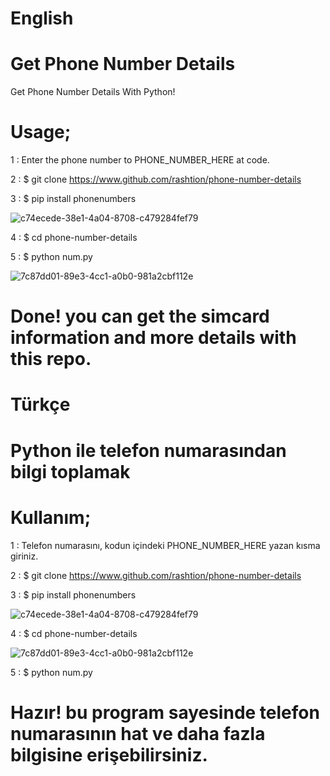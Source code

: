 
# English

# Get Phone Number Details
Get Phone Number Details With Python! 



# Usage;

1 : Enter the phone number to PHONE_NUMBER_HERE at code. 
 
 2 : $ git clone https://www.github.com/rashtion/phone-number-details
 
 3 : $ pip install phonenumbers
 
 ![c74ecede-38e1-4a04-8708-c479284fef79](https://user-images.githubusercontent.com/64362298/93083010-8f6e7a00-f69a-11ea-81cc-6d38b34edd41.jpg)

 
 4 : $ cd phone-number-details
 
 5 : $ python num.py

![7c87dd01-89e3-4cc1-a0b0-981a2cbf112e](https://user-images.githubusercontent.com/64362298/93083078-af9e3900-f69a-11ea-888a-c8420a67f88e.jpg)


# Done! you can get the simcard information and more details with this repo.

# Türkçe

# Python ile telefon numarasından bilgi toplamak

# Kullanım;

1 : Telefon numarasını, kodun içindeki PHONE_NUMBER_HERE yazan kısma giriniz.
 
 2 : $ git clone https://www.github.com/rashtion/phone-number-details
  
 3 : $ pip install phonenumbers
 
 ![c74ecede-38e1-4a04-8708-c479284fef79](https://user-images.githubusercontent.com/64362298/93083010-8f6e7a00-f69a-11ea-81cc-6d38b34edd41.jpg)
 
 
 4 : $ cd phone-number-details
 
 ![7c87dd01-89e3-4cc1-a0b0-981a2cbf112e](https://user-images.githubusercontent.com/64362298/93083078-af9e3900-f69a-11ea-888a-c8420a67f88e.jpg)
 
 
 5 : $ python num.py

# Hazır! bu program sayesinde telefon numarasının hat ve daha fazla bilgisine erişebilirsiniz. 

